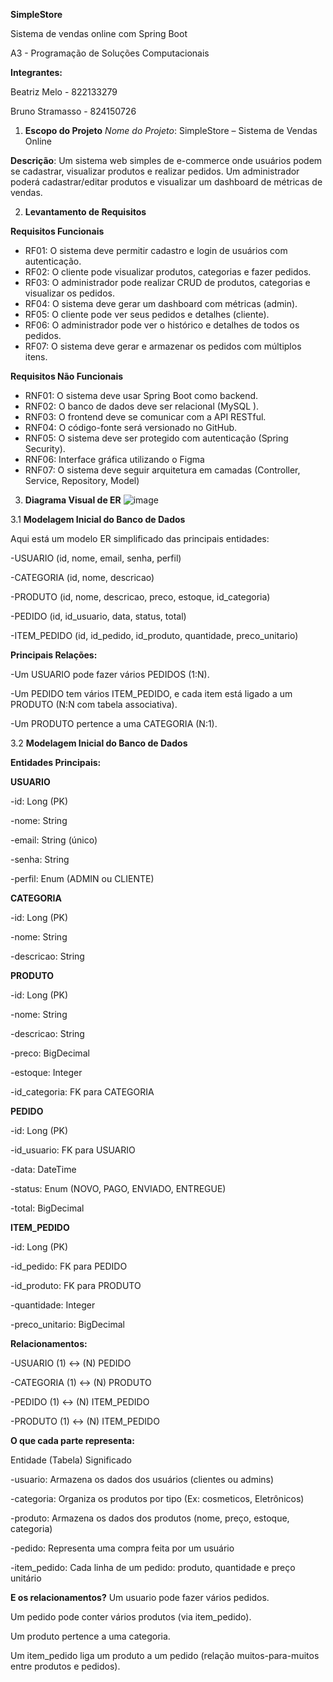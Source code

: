 **SimpleStore**

Sistema de vendas online com Spring Boot

A3 - Programação de Soluções Computacionais

**Integrantes:**

Beatriz Melo - 822133279

Bruno Stramasso - 824150726

1. **Escopo do Projeto**
*Nome do Projeto*: SimpleStore – Sistema de Vendas Online

**Descrição**:
Um sistema web simples de e-commerce onde usuários podem se cadastrar, visualizar produtos e realizar pedidos. Um administrador poderá cadastrar/editar produtos e visualizar um dashboard de métricas de vendas.



2. **Levantamento de Requisitos**
   
**Requisitos Funcionais**

- RF01: O sistema deve permitir cadastro e login de usuários com autenticação.
- RF02: O cliente pode visualizar produtos, categorias e fazer pedidos.
- RF03: O administrador pode realizar CRUD de produtos, categorias e visualizar os pedidos.
- RF04: O sistema deve gerar um dashboard com métricas (admin).
- RF05: O cliente pode ver seus pedidos e detalhes (cliente).
- RF06: O administrador pode ver o histórico e detalhes de todos os pedidos.
- RF07: O sistema deve gerar e armazenar os pedidos com múltiplos itens.

**Requisitos Não Funcionais**

- RNF01: O sistema deve usar Spring Boot como backend.
- RNF02: O banco de dados deve ser relacional (MySQL ).
- RNF03: O frontend deve se comunicar com a API RESTful.
- RNF04: O código-fonte será versionado no GitHub.
- RNF05: O sistema deve ser protegido com autenticação (Spring Security).
- RNF06: Interface gráfica utilizando o Figma
- RNF07:  O sistema deve seguir arquitetura em camadas (Controller, Service, Repository, Model)


3. **Diagrama Visual de ER**
![image](https://github.com/user-attachments/assets/d628bec9-d04f-4dbc-9ed1-a5bfd53e1762)

3.1 **Modelagem Inicial do Banco de Dados**

Aqui está um modelo ER simplificado das principais entidades:

-USUARIO (id, nome, email, senha, perfil)

-CATEGORIA (id, nome, descricao)

-PRODUTO (id, nome, descricao, preco, estoque, id_categoria)

-PEDIDO (id, id_usuario, data, status, total)

-ITEM_PEDIDO (id, id_pedido, id_produto, quantidade, preco_unitario)


**Principais Relações:**

-Um USUARIO pode fazer vários PEDIDOS (1:N).

-Um PEDIDO tem vários ITEM_PEDIDO, e cada item está ligado a um PRODUTO (N:N com tabela associativa).

-Um PRODUTO pertence a uma CATEGORIA (N:1).

3.2  **Modelagem Inicial do Banco de Dados**

**Entidades Principais:**

**USUARIO**

-id: Long (PK)

-nome: String

-email: String (único)

-senha: String

-perfil: Enum (ADMIN ou CLIENTE)

**CATEGORIA**

-id: Long (PK)

-nome: String

-descricao: String

**PRODUTO**

-id: Long (PK)

-nome: String

-descricao: String

-preco: BigDecimal

-estoque: Integer

-id_categoria: FK para CATEGORIA

**PEDIDO**

-id: Long (PK)

-id_usuario: FK para USUARIO

-data: DateTime

-status: Enum (NOVO, PAGO, ENVIADO, ENTREGUE)

-total: BigDecimal

**ITEM_PEDIDO**

-id: Long (PK)

-id_pedido: FK para PEDIDO

-id_produto: FK para PRODUTO

-quantidade: Integer

-preco_unitario: BigDecimal


**Relacionamentos:**

-USUARIO (1) ↔ (N) PEDIDO

-CATEGORIA (1) ↔ (N) PRODUTO

-PEDIDO (1) ↔ (N) ITEM_PEDIDO

-PRODUTO (1) ↔ (N) ITEM_PEDIDO



**O que cada parte representa:**

Entidade (Tabela) Significado

-usuario: Armazena os dados dos usuários (clientes ou admins)

-categoria: Organiza os produtos por tipo (Ex: cosmeticos, Eletrônicos)

-produto: Armazena os dados dos produtos (nome, preço, estoque, categoria)

-pedido: Representa uma compra feita por um usuário

-item_pedido: Cada linha de um pedido: produto, quantidade e preço unitário



**E os relacionamentos?**
Um usuario pode fazer vários pedidos.

Um pedido pode conter vários produtos (via item_pedido).

Um produto pertence a uma categoria.

Um item_pedido liga um produto a um pedido (relação muitos-para-muitos entre produtos e pedidos).
